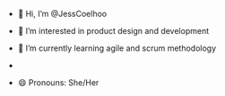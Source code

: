 - 👋 Hi, I’m @JessCoelhoo
- 👀 I’m interested in product design and development 
- 🌱 I’m currently learning agile and scrum methodology

- 
- 😄 Pronouns: She/Her 

<!---
JessCoelhoo/JessCoelhoo is a ✨ special ✨ repository because its `README.md` (this file) appears on your GitHub profile.
You can click the Preview link to take a look at your changes.
--->
